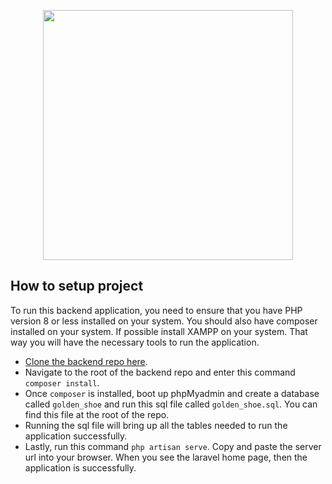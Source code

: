 <p align="center"><a href="https://laravel.com" target="_blank"><img src="https://raw.githubusercontent.com/laravel/art/master/logo-lockup/5%20SVG/2%20CMYK/1%20Full%20Color/laravel-logolockup-cmyk-red.svg" width="400"></a></p>

## How to setup project

To run this backend application, you need to ensure that you have PHP version 8 or less installed on your system. You 
should also have composer installed on your system. If possible install XAMPP on your system. That way you will have 
the necessary tools to run the application.

- [Clone the backend repo here](https://github.com/elvisasante323/golden-shoe-backend.git).
- Navigate to the root of the backend repo and enter this command <code>composer install</code>.
- Once <code>composer</code> is installed, boot up phpMyadmin and create a database called <code>golden_shoe</code> and 
  run this sql file called <code>golden_shoe.sql</code>. You can find this file at the root of the repo.
- Running the sql file will bring up all the tables needed to run the application successfully.
- Lastly, run this command <code>php artisan serve</code>. Copy and paste the server url into your browser. When you 
see the laravel home page, then the application is successfully.
  

